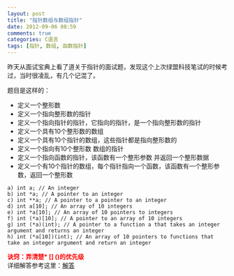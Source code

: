 ```yaml
---
layout: post
title: "指针数组与数组指针"
date: 2012-09-06 08:59
comments: true
categories: C语言
tags: [指针, 数组, 函数指针]
---
```

昨天从面试宝典上看了道关于指针的面试题，发现这个上次绿盟科技笔试的时候考过，当时很凌乱，有几个记混了。

题目是这样的：   

+ 定义一个整形数     
+ 定义一个指向整形数的指针    
+ 定义一个指向指针的指针，它指向的指针，是一个指向整形数的指针    
+ 定义一个具有10个整形数的数组    
+ 定义一个具有10个指针的数组，这些指针都是指向整形数的    
+ 定义一个指向有10个整形数 数组的指针    
+ 定义一个指向函数的指针，该函数有一个整形参数 并返回一个整形数据    
+ 定义一个有10个指针的数组，每个指针指向一个函数，该函数有一个整形参数，返回一个整形数   
<pre><code>a) int a; // An integer 
b) int *a; // A pointer to an integer 
c) int **a; // A pointer to a pointer to an integer 
d) int a[10]; // An array of 10 integers 
e) int *a[10]; // An array of 10 pointers to integers 
f) int (*a)[10]; // A pointer to an array of 10 integers 
g) int (*a)(int); // A pointer to a function a that takes an integer argument and returns an integer 
h) int (*a[10])(int); // An array of 10 pointers to functions that take an integer argument and return an integer </code></pre>

<span style="color:red; font-weight:bold">诀窍：弄清楚* [] ()的优先级</span>     
详细解答参考这里：[解答](http://blog.csdn.net/lyl494223339/article/details/7854396)